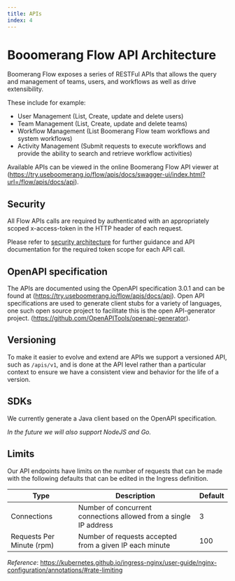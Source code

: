 ```yaml
---
title: APIs
index: 4
---
```


# Booomerang Flow API Architecture

Boomerang Flow exposes a series of RESTFul APIs that allows the query and management of teams, users, and workflows as well as drive extensibility.

These include for example:
* User Management (List, Create, update and delete users)
* Team Management (List, Create, update and delete teams)
* Workflow Management (List Boomerang Flow team workflows and system workflows)
* Activity Management (Submit requests to execute workflows and provide the ability to search and retrieve workflow activities)

Available APIs can be viewed in the online Boomerang Flow API viewer at (https://try.useboomerang.io/flow/apis/docs/swagger-ui/index.html?url=/flow/apis/docs/api).

## Security

All Flow APIs calls are required by authenticated with an appropriately scoped x-access-token in the HTTP header of each request.

Please refer to [security architecture](/docs/boomerang-flow/architecture/security#tokens) for further guidance and API documentation for the required token scope for each API call. 

## OpenAPI specification

The APIs are documented using the OpenAPI specification 3.0.1 and can be found at (https://try.useboomerang.io/flow/apis/docs/api). Open API specifications are used to generate client stubs for a variety of languages, one such open source project to facilitate this is the open API-generator project. (https://github.com/OpenAPITools/openapi-generator).

## Versioning

To make it easier to evolve and extend are APIs we support a versioned API, such as `/apis/v1`, and is done at the API level rather than a particular context to ensure we have a consistent view and behavior for the life of a version.

## SDKs

We currently generate a Java client based on the OpenAPI specification.

_In the future we will also support NodeJS and Go._

## Limits

Our API endpoints have limits on the number of requests that can be made with the following defaults that can be edited in the Ingress definition.

| Type | Description | Default |
| --- | --- | --- |
| Connections | Number of concurrent connections allowed from a single IP address | 3 |
| Requests Per Minute (rpm) | Number of requests accepted from a given IP each minute | 100 |

*Reference*: https://kubernetes.github.io/ingress-nginx/user-guide/nginx-configuration/annotations/#rate-limiting


